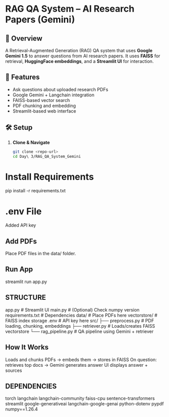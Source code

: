 # RAG QA System – AI Research Papers (Gemini)

## 📌 Overview

A Retrieval-Augmented Generation (RAG) QA system that uses **Google Gemini 1.5** to answer questions from AI research papers. It uses **FAISS** for retrieval, **HuggingFace embeddings**, and a **Streamlit UI** for interaction.

## 🚀 Features

- Ask questions about uploaded research PDFs
- Google Gemini + Langchain integration
- FAISS-based vector search
- PDF chunking and embedding
- Streamlit-based web interface

## 🛠️ Setup

1. **Clone & Navigate**
   ```bash
   git clone <repo-url>
   cd Day\ 3/RAG_QA_System_Gemini
   ```

# Install Requirements

pip install -r requirements.txt

# .env File

Added API key

## Add PDFs

Place PDF files in the data/ folder.

## Run App

streamlit run app.py

## STRUCTURE

app.py # Streamlit UI
main.py # (Optional) Check numpy version
requirements.txt # Dependencies
data/ # Place PDFs here
vectorstore/ # FAISS index storage
.env # API key here
src/
├── preprocess.py # PDF loading, chunking, embeddings
├── retriever.py # Loads/creates FAISS vectorstore
└── rag_pipeline.py # QA pipeline using Gemini + retriever

## How It Works

Loads and chunks PDFs → embeds them → stores in FAISS
On question: retrieves top docs → Gemini generates answer
UI displays answer + sources

## DEPENDENCIES

torch
langchain
langchain-community
faiss-cpu
sentence-transformers
streamlit
google-generativeai
langchain-google-genai
python-dotenv
pypdf
numpy==1.26.4
